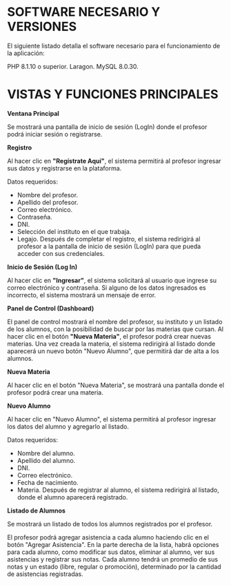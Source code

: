 # SOFTWARE NECESARIO Y VERSIONES

  El siguiente listado detalla el software necesario para el funcionamiento de la aplicación:

  PHP 8.1.10 o superior.
  Laragon.
  MySQL 8.0.30.

# VISTAS Y FUNCIONES PRINCIPALES

**Ventana Principal**

  Se mostrará una pantalla de inicio de sesión (LogIn) donde el profesor podrá iniciar sesión o registrarse.

**Registro**

  Al hacer clic en **"Regístrate Aquí"**, el sistema permitirá al profesor ingresar sus datos y registrarse en la plataforma.

  Datos requeridos:
  - Nombre del profesor.
  - Apellido del profesor.
  - Correo electrónico.
  - Contraseña.
  - DNI.
  - Selección del instituto en el que trabaja.
  - Legajo.
  Después de completar el registro, el sistema redirigirá al profesor a la pantalla de inicio de sesión (LogIn) para que pueda acceder con sus credenciales.

 **Inicio de Sesión (Log In)**

  Al hacer clic en **"Ingresar"**, el sistema solicitará al usuario que ingrese su correo electrónico y contraseña.
  Si alguno de los datos ingresados es incorrecto, el sistema mostrará un mensaje de error.

**Panel de Control (Dashboard)**

  El panel de control mostrará el nombre del profesor, su instituto y un listado de los alumnos, con la posibilidad de buscar por las materias que cursan.
  Al hacer clic en el botón **"Nueva Materia"**, el profesor podrá crear nuevas materias.
  Una vez creada la materia, el sistema redirigirá al listado donde aparecerá un nuevo botón "Nuevo Alumno", que permitirá dar de alta a los alumnos.

**Nueva Materia**

  Al hacer clic en el botón "Nueva Materia", se mostrará una pantalla donde el profesor podrá crear una materia.

**Nuevo Alumno**

  Al hacer clic en "Nuevo Alumno", el sistema permitirá al profesor ingresar los datos del alumno y agregarlo al listado.

  Datos requeridos:
  - Nombre del alumno.
  - Apellido del alumno.
  - DNI.
  - Correo electrónico.
  - Fecha de nacimiento.
  - Materia.
  Después de registrar al alumno, el sistema redirigirá al listado, donde el alumno aparecerá registrado.

**Listado de Alumnos**

  Se mostrará un listado de todos los alumnos registrados por el profesor.

  El profesor podrá agregar asistencia a cada alumno haciendo clic en el botón "Agregar Asistencia".
  En la parte derecha de la lista, habrá opciones para cada alumno, como modificar sus datos, eliminar al alumno, ver sus asistencias y registrar sus notas.
  Cada alumno tendrá un promedio de sus notas y un estado (libre, regular o promoción), determinado por la cantidad de asistencias registradas.
